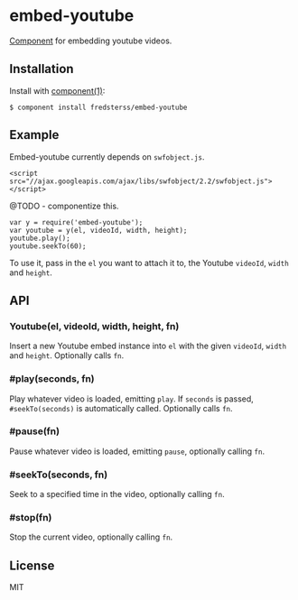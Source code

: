 # embed-youtube

[Component](https://github.com/component/component) for embedding youtube videos.

## Installation

Install with [component(1)](http://component.io):

```
$ component install fredsterss/embed-youtube
```

## Example

Embed-youtube currently depends on ``swfobject.js``. 

```
<script src="//ajax.googleapis.com/ajax/libs/swfobject/2.2/swfobject.js"></script>
```

@TODO - componentize this.


```
var y = require('embed-youtube');
var youtube = y(el, videoId, width, height);
youtube.play();
youtube.seekTo(60);
```

To use it, pass in the ``el`` you want to attach it to, the Youtube ``videoId``, ``width`` and ``height``.

## API

### Youtube(el, videoId, width, height, fn)

Insert a new Youtube embed instance into ``el`` with the given ``videoId``, ``width`` and ``height``. Optionally calls ``fn``.

### #play(seconds, fn)

Play whatever video is loaded, emitting ``play``. If ``seconds`` is passed, ``#seekTo(seconds)`` is automatically called. Optionally calls ``fn``.

### #pause(fn)

Pause whatever video is loaded, emitting ``pause``, optionally calling ``fn``.

### #seekTo(seconds, fn)

Seek to a specified time in the video, optionally calling ``fn``.

### #stop(fn)

Stop the current video, optionally calling ``fn``.


## License

MIT
